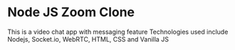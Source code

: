 # Node JS Zoom Clone
This is a video chat app with messaging feature
Technologies used include Nodejs, Socket.io, WebRTC, HTML, CSS and Vanilla JS
